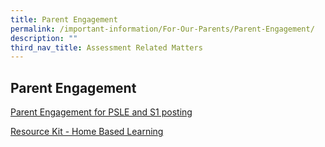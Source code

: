```yaml
---
title: Parent Engagement
permalink: /important-information/For-Our-Parents/Parent-Engagement/
description: ""
third_nav_title: Assessment Related Matters
---
```

## Parent Engagement

[Parent Engagement for PSLE and S1 posting](/files/Parent-Engagement-Slide-for-PSLE-and-S1-posting.pdf)

[Resource Kit - Home Based Learning](/files/Resource-Kit-HBL.pdf)